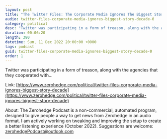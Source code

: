```yaml
---
layout: post
title: "The Twitter Files: The Corporate Media Ignores The Biggest Story Of The Decade"
audio: twitter-files-corporate-media-ignores-biggest-story-decade-0
category: political
desc: "Twitter was participating in a form of treason, along with the agencies that they cooperated with..."
duration: 00:06:20
length: 380
datetime: Sun, 11 Dec 2022 20:00:00 +0000
tags: podcast
guid: twitter-files-corporate-media-ignores-biggest-story-decade-0
order: 1
---
```

Twitter was participating in a form of treason, along with the agencies that they cooperated with...

Link: [https://www.zerohedge.com/political/twitter-files-corporate-media-ignores-biggest-story-decade](https://www.zerohedge.com/political/twitter-files-corporate-media-ignores-biggest-story-decade)

About: The Zerohedge Podcast is a non-commercial, automated program, designed to give people a way to get news from Zerohedge in an audio format.  I am actively working on tweaking and improving the setup to create a better listening experience (October 2022).  Suggestions are welcome: [zerohedgePodcast@outlook.com](mailto:zerohedgePodcast@outlook.com)